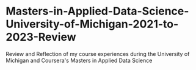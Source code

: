 # Masters-in-Applied-Data-Science-University-of-Michigan-2021-to-2023-Review
Review and Reflection of my course experiences during the University of Michigan and Coursera's Masters in Applied Data Science
